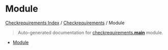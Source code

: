 # Module

[Checkrequirements Index](../README.md#checkrequirements-index) /
[Checkrequirements](./index.md#checkrequirements) /
Module

> Auto-generated documentation for [checkrequirements.__main__](../../../checkrequirements/__main__.py) module.
- [Module](#module)
